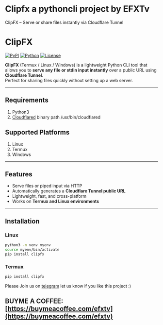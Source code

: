 # Clipfx a pythoncli project by EFXTv
ClipFX – Serve or share files instantly via Cloudflare Tunnel


# ClipFX

[![PyPI](https://img.shields.io/pypi/v/clipfx)](https://pypi.org/project/clipfx/)
[![Python](https://img.shields.io/pypi/pyversions/clipfx)](https://www.python.org/)
[![License](https://img.shields.io/github/license/efxtv/clipfx)](LICENSE)

**ClipFX** (Termux / Linux / Windows) is a lightweight Python CLI tool that allows you to **serve any file or stdin input instantly** over a public URL using **Cloudflare Tunnel**.  
Perfect for sharing files quickly without setting up a web server.

---
## Requirements
1. Python3
2. [Cloudflared](https://github.com/cloudflare/cloudflared/releases) binary path /usr/bin/cloudflared

## Supported Platforms

1. Linux  
2. Termux  
3. Windows  

---

## Features

- Serve files or piped input via HTTP  
- Automatically generates a **Cloudflare Tunnel public URL**  
- Lightweight, fast, and cross-platform  
- Works on **Termux and Linux environments**  

---

## Installation

### Linux

```bash
python3 -m venv myenv
source myenv/bin/activate
pip install clipfx

```

### Termux 
```bash
pip install clipfx
```

Please Join us on [telegram](https://t.me/efxtv) let us know if you like this project :)

## BUYME A COFFEE: [https://buymeacoffee.com/efxtv](https://buymeacoffee.com/efxtv)

